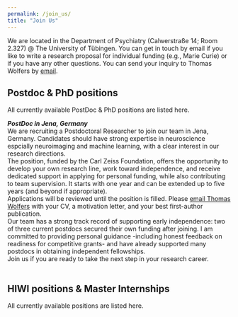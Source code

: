 ```yaml
---
permalink: /join_us/
title: "Join Us"
---
```


We are located in the Department of Psychiatry (Calwerstraße 14; Room 2.327) @ The University of Tübingen. You can get in touch by email if you like to write a research proposal for individual funding (e.g., Marie Curie) or if you have any other questions. You can send your inquiry to Thomas Wolfers by [email](mailto:dr.thomas.wolfers@gmail.com).

## Postdoc & PhD positions
All currently available PostDoc & PhD positions are listed here.

***PostDoc in Jena, Germany***
<br>
We are recruiting a Postdoctoral Researcher to join our team in Jena, Germany. Candidates should have strong expertise in neuroscience espcially neuroimaging and machine learning, with a clear interest in our research directions.
<br>
The position, funded by the Carl Zeiss Foundation, offers the opportunity to develop your own research line, work toward independence, and receive dedicated support in applying for personal funding, while also contributing to team supervision. It starts with one year and can be extended up to five years (and beyond if appropriate).
<br>
Applications will be reviewed until the position is filled. Please [email Thomas Wolfers](mailto:dr.thomas.wolfers@gmail.com)
with your CV, a motivation letter, and your best first-author publication.
<br>
Our team has a strong track record of supporting early independence: two of three current postdocs secured their own funding after joining. I am committed to providing personal guidance -including honest feedback on readiness for competitive grants- and have already supported many postdocs in obtaining independent fellowships.
<br>
Join us if you are ready to take the next step in your research career.
<br>
<br>

## HIWI positions & Master Internships
All currently available positions are listed here.
